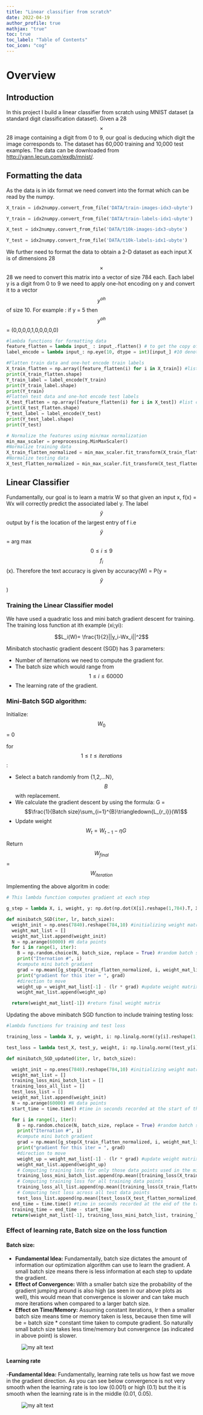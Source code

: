 ```yaml
---
title: "Linear classifier from scratch"
date: 2022-04-19
author_profile: true
mathjax: "true"
toc: true
toc_label: "Table of Contents"
toc_icon: "cog"
---
```


# Overview

## Introduction
In this project I build a linear classifier from scratch using MNIST dataset (a standard digit classification dataset). Given a 28 $$\times$$ 28 image containing a digit from 0 to 9, our goal is deducing which digit the image corresponds to. The dataset has 60,000 training and 10,000 test examples. The data can be downloaded from http://yann.lecun.com/exdb/mnist/.

## Formatting the data

As the data is in idx format we need convert into the format which can be read by the numpy.

```python
X_train = idx2numpy.convert_from_file('DATA/train-images-idx3-ubyte')

Y_train = idx2numpy.convert_from_file('DATA/train-labels-idx1-ubyte')

X_test = idx2numpy.convert_from_file('DATA/t10k-images-idx3-ubyte')

Y_test = idx2numpy.convert_from_file('DATA/t10k-labels-idx1-ubyte')
```

We further need to format the data to obtain a 2-D dataset as each input X is of dimensions 28 $$\times$$ 28 we need to convert this matrix into a vector of size 784 each. Each label y is a digit from 0 to 9 we need to apply one-hot encoding on y and convert it to a vector $$y^{oh}$$ of size 10. For example :
if y = 5 then $$y^{oh}$$ = (0,0,0,0,1,0,0,0,0,0)

```python
#lambda functions for formatting data
feature_flatten = lambda input_ : input_.flatten() # to get the copy of the array in 1D
label_encode = lambda input_: np.eye(10, dtype = int)[input_] #10 denotes the total no. of digits in MNIST 0-9 i.e the input

#Flatten train data and one-hot encode train labels
X_train_flatten = np.array([feature_flatten(i) for i in X_train]) #list comprehension to flatten each row in the array
print(X_train_flatten.shape)
Y_train_label = label_encode(Y_train)
print(Y_train_label.shape)
print(Y_train)
#Flatten test data and one-hot encode test labels
X_test_flatten = np.array([feature_flatten(i) for i in X_test]) #list comprehension to flatten each row in the array
print(X_test_flatten.shape)
Y_test_label = label_encode(Y_test)
print(Y_test_label.shape)
print(Y_test)

# Normalize the features using min/max normalization
min_max_scaler = preprocessing.MinMaxScaler()
#Normalize training data
X_train_flatten_normalized = min_max_scaler.fit_transform(X_train_flatten)
#Normalize testing data
X_test_flatten_normalized = min_max_scaler.fit_transform(X_test_flatten)
```


## Linear Classifier
Fundamentally, our goal is to learn a matrix W so that given an input x, f(x) = Wx will correctly predict the associated label y. The label $$\hat{y}$$ output by f is the location of the largest entry of f i.e $$\hat{y}$$ = arg max $${0{\le} i {\le} 9 }$$ $$f_i$$(x). Therefore the text accuracy is given by accuracy(W) = P(y = $$\hat{y}$$)

### Training the Linear Classifier model
We have used a quadratic loss and mini batch gradient descent for training. The training loss function at ith example (xi;yi):

$$L_i(W)= \frac{1}{2}||y_i-Wx_i||^2$$

Minibatch stochastic gradient descent (SGD) has 3 parameters:
- Number of iternations we need to compute the gradient for.
- The batch size which would range from $${1{\le} i {\le} 60000 }$$
- The learning rate of the gradient.

### Mini-Batch SGD algorithm:
Initialize: $$W_0$$ = 0

for $${1{\le} t {\le} iterations }$$ :
- Select a batch randomly from {1,2,...N}, $$B$$ with replacement.
- We calculate the gradient descent by using the formula:
G = $$\frac{1}{Batch size}\sum_{i=1}^{B}\triangledown{L_{r_i}}(W)$$
- Update weight $${W_t}={W_{t-1}}-{\eta}G$$

Return $${W_{final}}$$ = $${W_{iteration}}$$

Implementing the above algoritm in code:

```python
# This lambda function computes gradient at each step

g_step = lambda X, i, weight, y: np.dot(np.dot(X[i].reshape(1,784).T, X[i].reshape(1,784)), weight) - np.dot(X[i].reshape(1,784).T, y[i].reshape(1,10))

def minibatch_SGD(iter, lr, batch_size):
  weight_init = np.ones(7840).reshape(784,10) #initializing weight matrix
  weight_mat_list = []
  weight_mat_list.append(weight_init)
  N = np.arange(60000) #N data points
  for i in range(1, iter):
    B = np.random.choice(N, batch_size, replace = True) #random batch selected with replacement
    print("Iternation #", i)
    #compute mini batch gradient
    grad = np.mean([g_step(X_train_flatten_normalized, i, weight_mat_list[-1], Y_train_label) for i in B]) #list comprehension computes gradient at each data point from the randomly picked batch
    print("gradient for this iter = ", grad)
    #direction to move
    weight_up = weight_mat_list[-1] - (lr * grad) #update weight matrix
    weight_mat_list.append(weight_up)

  return(weight_mat_list[-1]) #return final weight matrix
```

Updating the above minibatch SGD function to include training testing loss:

```python
#lambda functions for training and test loss

training_loss = lambda X, y, weight, i: np.linalg.norm((y[i].reshape(1,10) - np.dot(X[i].reshape(1,784), weight)), ord = 2) / 2

test_loss = lambda test_X, test_y, weight, i: np.linalg.norm((test_y[i].reshape(1,10) - np.dot(test_X[i].reshape(1,784), weight)), ord = 2) / 2

def minibatch_SGD_updated(iter, lr, batch_size):

  weight_init = np.ones(7840).reshape(784,10) #initializing weight matrix
  weight_mat_list = []
  training_loss_mini_batch_list = []
  training_loss_all_list = []
  test_loss_list = []
  weight_mat_list.append(weight_init)
  N = np.arange(60000) #N data points
  start_time = time.time() #time in seconds recorded at the start of the training loop

  for i in range(1, iter):
    B = np.random.choice(N, batch_size, replace = True) #random batch selected with replacement
    print("Iternation #", i)
    #compute mini batch gradient
    grad = np.mean([g_step(X_train_flatten_normalized, i, weight_mat_list[-1], Y_train_label) for i in B]) #list comprehension computes gradient at each data point from the randomly picked batch
    print("gradient for this iter = ", grad)
    #direction to move
    weight_up = weight_mat_list[-1] - (lr * grad) #update weight matrix
    weight_mat_list.append(weight_up)
    # Computing training loss for only those data points used in the mini batch
    training_loss_mini_batch_list.append(np.mean([training_loss(X_train_flatten_normalized, Y_train_label, weight_mat_list[-1], i) for i in B]))
    # Computing training loss for all training data points
    training_loss_all_list.append(np.mean([training_loss(X_train_flatten_normalized, Y_train_label, weight_mat_list[-1], i) for i in range(60000)]))
    # Computing test loss across all test data points
    test_loss_list.append(np.mean([test_loss(X_test_flatten_normalized, Y_test_label, weight_mat_list[-1], i) for i in range(10000)]))
  end_time = time.time() #time in seconds recorded at the end of the training loop
  training_time = end_time - start_time
  return(weight_mat_list[-1], training_loss_mini_batch_list, training_loss_all_list, test_loss_list, training_time)
```

### Effect of learning rate, Batch size on the loss function

#### Batch size:

- **Fundamental Idea:** Fundamentally, batch size dictates the amount of information our optimization algorithm can use to learn the gradient. A small batch size means there is less information at each step to update the gradient.
- **Effect of Convergence:** With a smaller batch size the probability of the gradient jumping around is also high (as seen in our above plots as well), this would mean that convergence is slower and can take much more iterations when compared to a larger batch size.
- **Effect on Time/Memory:** Assuming constant iterations, lr then a smaller batch size means time or memory taken is less, because then time will be = batch size * constant time taken to compute gradient. So naturally small batch size takes less time/memory but convergence (as indicated in above point) is slower.

<figure>
  <img src="{{site.url}}/images/linear_classifier/batchsize.jpg" alt="my alt text"/>
</figure>

#### Learning rate

-**Fundamental Idea:** Fundamentally, learning rate tells us how fast we move in the gradient direction. As you can see below convergence is not very smooth when the learning rate is too low (0.001) or high (0.1) but the it is smooth when the learning rate is in the middle (0.01, 0.05).

<figure>
  <img src="{{site.url}}/images/linear_classifier/lr.jpg" alt="my alt text"/>
</figure>

